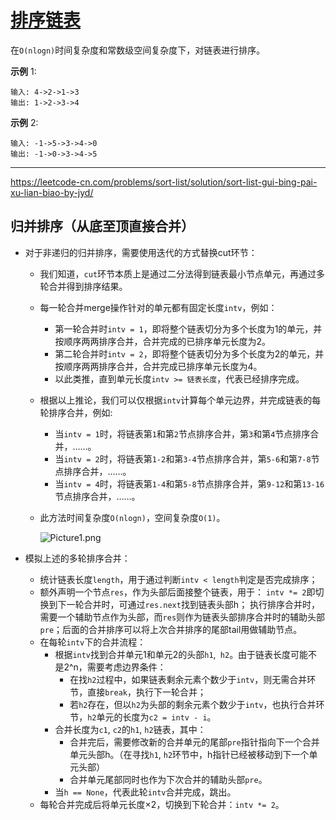 # [排序链表](https://leetcode-cn.com/problems/sort-list/)

在` O(nlogn) `时间复杂度和常数级空间复杂度下，对链表进行排序。

**示例** 1:

```
输入: 4->2->1->3
输出: 1->2->3->4
```

**示例** 2:

```
输入: -1->5->3->4->0
输出: -1->0->3->4->5
```

---

 https://leetcode-cn.com/problems/sort-list/solution/sort-list-gui-bing-pai-xu-lian-biao-by-jyd/ 

## 归并排序（从底至顶直接合并）

* 对于非递归的归并排序，需要使用迭代的方式替换cut环节：
  * 我们知道，`cut`环节本质上是通过二分法得到链表最小节点单元，再通过多轮合并得到排序结果。
  
  * 每一轮合并merge操作针对的单元都有固定长度`intv`，例如：
    * 第一轮合并时`intv = 1`，即将整个链表切分为多个长度为1的单元，并按顺序两两排序合并，合并完成的已排序单元长度为2。
    * 第二轮合并时`intv = 2`，即将整个链表切分为多个长度为2的单元，并按顺序两两排序合并，合并完成已排序单元长度为4。
    * 以此类推，直到单元长度`intv >= 链表长度`，代表已经排序完成。
    
  * 根据以上推论，我们可以仅根据`intv`计算每个单元边界，并完成链表的每轮排序合并，例如:
      
      * 当`intv = 1`时，将链表第`1`和第`2`节点排序合并，第`3`和第`4`节点排序合并，……。
      * 当`intv = 2`时，将链表第`1-2`和第`3-4`节点排序合并，第`5-6`和第`7-8`节点排序合并，……。
      * 当`intv = 4`时，将链表第`1-4`和第`5-8`节点排序合并，第`9-12`和第`13-16`节点排序合并，……。
      
  * 此方法时间复杂度`O(nlogn)`，空间复杂度`O(1)`。
  
      ![Picture1.png](https://pic.leetcode-cn.com/c1d5347aa56648afdec22372ee0ed13cf4c25347bd2bb9727b09327ce04360c2-Picture1.png)

* 模拟上述的多轮排序合并：
  * 统计链表长度`length`，用于通过判断`intv < length`判定是否完成排序；
  * 额外声明一个节点`res`，作为头部后面接整个链表，用于：
    `intv *= 2`即切换到下一轮合并时，可通过`res.next`找到链表头部h；
    执行排序合并时，需要一个辅助节点作为头部，而`res`则作为链表头部排序合并时的辅助头部`pre`；后面的合并排序可以将上次合并排序的尾部tail用做辅助节点。
  * 在每轮`intv`下的合并流程：
    * 根据`intv`找到合并单元1和单元2的头部`h1`,` h2`。由于链表长度可能不是2^n，需要考虑边界条件：
      * 在找`h2`过程中，如果链表剩余元素个数少于`intv`，则无需合并环节，直接`break`，执行下一轮合并；
      * 若`h2`存在，但以`h2`为头部的剩余元素个数少于`intv`，也执行合并环节，`h2`单元的长度为`c2 = intv - i`。
    * 合并长度为`c1`, `c2`的`h1`, `h2`链表，其中：
      * 合并完后，需要修改新的合并单元的尾部`pre`指针指向下一个合并单元头部h。（在寻找`h1`, `h2`环节中，h指针已经被移动到下一个单元头部）
      * 合并单元尾部同时也作为下次合并的辅助头部`pre`。
    * 当`h == None`，代表此轮`intv`合并完成，跳出。
  * 每轮合并完成后将单元长度×2，切换到下轮合并：`intv *= 2`。

